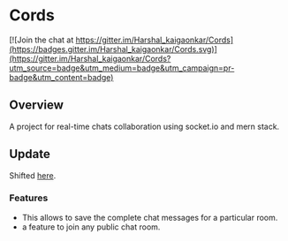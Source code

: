 
# Cords

[![Join the chat at https://gitter.im/Harshal_kaigaonkar/Cords](https://badges.gitter.im/Harshal_kaigaonkar/Cords.svg)](https://gitter.im/Harshal_kaigaonkar/Cords?utm_source=badge&utm_medium=badge&utm_campaign=pr-badge&utm_content=badge)

## Overview
A project for real-time chats collaboration using socket.io and mern stack.

## Update
Shifted [here](https://github.com/xyaxis-co/xyaxis).

### Features
* This allows to save the complete chat messages for a particular room.
* a feature to join any public chat room.

